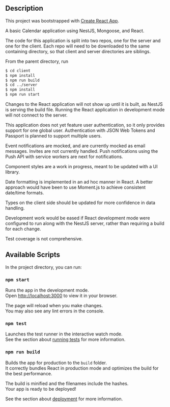 ## Description

This project was bootstrapped with [Create React App](https://github.com/facebook/create-react-app).

A basic Calendar application using NestJS, Mongoose, and React.

The code for this application is split into two repos, one for the server and one for the client. Each repo will need to be downloaded to the same containing directory, so that client and server directories are siblings.

From the parent directory, run

```bash
$ cd client
$ npm install
$ npm run build
$ cd ../server
$ npm install
$ npm run start
```

Changes to the React application will not show up until it is built, as NestJS is serving the build file. Running the React application in development mode will not connect to the server.

This application does not yet feature user authentication, so it only provides support for one global user. Authentication with JSON Web Tokens and Passport is planned to support multiple users.

Event notifications are mocked, and are currently mocked as email messages. Invites are not currently handled. Push notifications using the Push API with service workers are next for notifications.

Component styles are a work in progress, meant to be updated with a UI library.

Date formatting is implemented in an ad hoc manner in React. A better approach would have been to use Moment.js to achieve consistent date/time formats. 

Types on the client side should be updated for more confidence in data handling.

Development work would be eased if React development mode were configured to run along with the NestJS server, rather than requiring a build for each change.

Test coverage is not comprehensive.


## Available Scripts

In the project directory, you can run:

### `npm start`

Runs the app in the development mode.\
Open [http://localhost:3000](http://localhost:3000) to view it in your browser.

The page will reload when you make changes.\
You may also see any lint errors in the console.

### `npm test`

Launches the test runner in the interactive watch mode.\
See the section about [running tests](https://facebook.github.io/create-react-app/docs/running-tests) for more information.

### `npm run build`

Builds the app for production to the `build` folder.\
It correctly bundles React in production mode and optimizes the build for the best performance.

The build is minified and the filenames include the hashes.\
Your app is ready to be deployed!

See the section about [deployment](https://facebook.github.io/create-react-app/docs/deployment) for more information.
